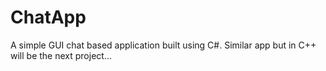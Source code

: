 # ChatApp

A simple GUI chat based application built using C#. 
Similar app but in C++ will be the next project...
